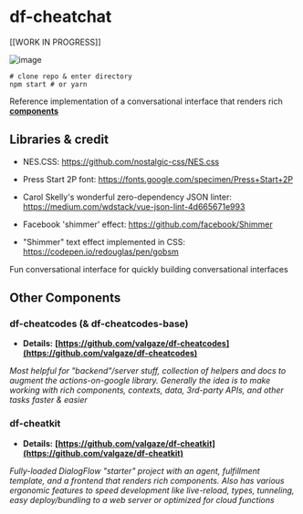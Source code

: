 # df-cheatchat

[[WORK IN PROGRESS]]

![image](assets/demo.gif)

```
# clone repo & enter directory
npm start # or yarn

```

Reference implementation of a conversational interface that renders rich **[components](#status)**

## Libraries & credit

- NES.CSS: https://github.com/nostalgic-css/NES.css

- Press Start 2P font: https://fonts.google.com/specimen/Press+Start+2P

- Carol Skelly's wonderful zero-dependency JSON linter: https://medium.com/wdstack/vue-json-lint-4d665671e993

- Facebook 'shimmer' effect: https://github.com/facebook/Shimmer

- "Shimmer" text effect implemented in CSS: https://codepen.io/redouglas/pen/gobsm

Fun conversational interface for quickly building conversational interfaces

## Other Components

### df-cheatcodes (& df-cheatcodes-base)

- **Details:** **[https://github.com/valgaze/df-cheatcodes](https://github.com/valgaze/df-cheatcodes)**

_Most helpful for "backend"/server stuff, collection of helpers and docs to augment the actions-on-google library. Generally the idea is to make working with rich components, contexts, data, 3rd-party APIs, and other tasks faster & easier_

### df-cheatkit

- **Details:** **[https://github.com/valgaze/df-cheatkit](https://github.com/valgaze/df-cheatkit)**

_Fully-loaded DialogFlow "starter" project with an agent, fulfillment template, and a frontend that renders rich components. Also has various ergonomic features to speed development like live-reload, types, tunneling, easy deploy/bundling to a web server or optimized for cloud functions_

